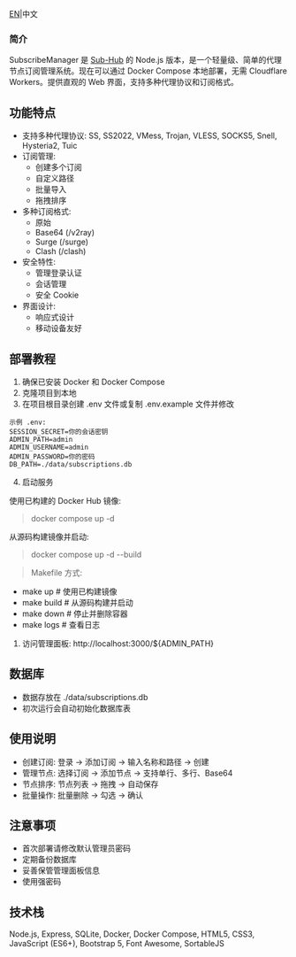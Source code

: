 [EN](https://github.com/jokerknight/SubscribeManager/blob/main/README.md)|中文
### 简介
SubscribeManager 是 [Sub-Hub](https://github.com/shiyi11yi/Sub-Hub) 的 Node.js 版本，是一个轻量级、简单的代理节点订阅管理系统。现在可以通过 Docker Compose 本地部署，无需 Cloudflare Workers。提供直观的 Web 界面，支持多种代理协议和订阅格式。

## 功能特点

- 支持多种代理协议: SS, SS2022, VMess, Trojan, VLESS, SOCKS5, Snell, Hysteria2, Tuic
- 订阅管理:
  - 创建多个订阅
  - 自定义路径
  - 批量导入
  - 拖拽排序
- 多种订阅格式:
  - 原始
  - Base64 (/v2ray)
  - Surge (/surge)
  - Clash (/clash)
- 安全特性:
  - 管理登录认证
  - 会话管理
  - 安全 Cookie
- 界面设计:
  - 响应式设计
  - 移动设备友好

## 部署教程

1. 确保已安装 Docker 和 Docker Compose
2. 克隆项目到本地
3. 在项目根目录创建 .env 文件或复制 .env.example 文件并修改

```
示例 .env:
SESSION_SECRET=你的会话密钥
ADMIN_PATH=admin
ADMIN_USERNAME=admin
ADMIN_PASSWORD=你的密码
DB_PATH=./data/subscriptions.db
```

4. 启动服务

使用已构建的 Docker Hub 镜像:
> docker compose up -d

从源码构建镜像并启动:
> docker compose up -d --build

> Makefile 方式:
- make up          # 使用已构建镜像
- make build       # 从源码构建并启动
- make down        # 停止并删除容器
- make logs        # 查看日志

1. 访问管理面板: http://localhost:3000/${ADMIN_PATH}

## 数据库

- 数据存放在 ./data/subscriptions.db
- 初次运行会自动初始化数据库表

## 使用说明

- 创建订阅: 登录 → 添加订阅 → 输入名称和路径 → 创建
- 管理节点: 选择订阅 → 添加节点 → 支持单行、多行、Base64
- 节点排序: 节点列表 → 拖拽 → 自动保存
- 批量操作: 批量删除 → 勾选 → 确认

## 注意事项

- 首次部署请修改默认管理员密码
- 定期备份数据库
- 妥善保管管理面板信息
- 使用强密码

## 技术栈

Node.js, Express, SQLite, Docker, Docker Compose, HTML5, CSS3, JavaScript (ES6+), Bootstrap 5, Font Awesome, SortableJS
